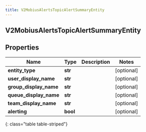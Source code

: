 ```yaml
---
title: V2MobiusAlertsTopicAlertSummaryEntity
---
```

## V2MobiusAlertsTopicAlertSummaryEntity

## Properties

|Name | Type | Description | Notes|
|------------ | ------------- | ------------- | -------------|
| **entity_type** | **str** |  | [optional] |
| **user_display_name** | **str** |  | [optional] |
| **group_display_name** | **str** |  | [optional] |
| **queue_display_name** | **str** |  | [optional] |
| **team_display_name** | **str** |  | [optional] |
| **alerting** | **bool** |  | [optional] |
{: class="table table-striped"}


